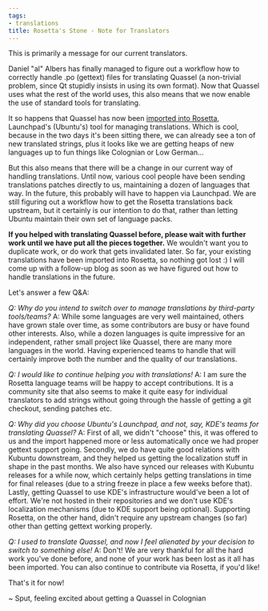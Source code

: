 ```yaml
---
tags:
- translations
title: Rosetta's Stone - Note for Translators
---
```

This is primarily a message for our current translators.

Daniel "al" Albers has finally managed to figure out a workflow how to correctly handle .po (gettext) files for translating Quassel (a non-trivial problem, since Qt stupidly insists in using its own format). Now that Quassel uses what the rest of the world uses, this also means that we now enable the use of standard tools for
translating.


It so happens that Quassel has now been <a href="https://translations.launchpad.net/ubuntu/lucid/+source/quassel/">imported into Rosetta</a>, Launchpad's (Ubuntu's) tool for managing translations. Which is cool, because in the two days it's been sitting there, we can already see a ton of new translated strings, plus it looks like we are getting heaps of new languages up to fun things like Colognian or Low German...

But this also means that there will be a change in our current way of handling translations. Until now, various cool people have been sending translations patches directly to us, maintaining a dozen of languages that way. In the future, this probably will have to happen via Launchpad. We are still figuring out a workflow how to get the Rosetta translations back upstream, but it certainly is our intention to do that, rather than letting Ubuntu maintain their own set of language packs.

<strong>If you helped with translating Quassel before, please wait with further work until we have put all the pieces together.</strong> We wouldn't want you to duplicate work, or do work that gets invalidated later. So far, your existing translations have been imported into Rosetta, so nothing got lost :) I will come up with a follow-up blog as soon as we have figured out how to handle translations in the future.

Let's answer a few Q&A:
<!--break-->

<em>Q: Why do you intend to switch over to manage translations by third-party tools/teams?</em>
A: While some languages are very well maintained, others have grown stale over time, as some contributors are busy or have found other interests. Also, while a dozen languages is quite impressive for an independent, rather small project like Quassel, there are many more languages in the world. Having experienced teams to handle that will certainly improve both the number and the quality of our translations.

<em>Q: I would like to continue helping you with translations!</em>
A: I am sure the Rosetta language teams will be happy to accept contributions. It is a community site that also seems to make it quite easy for individual translators to add strings without going through the hassle of getting a git checkout, sending patches etc.

<em>Q: Why did you choose Ubuntu's Launchpad, and not, say, KDE's teams for translating Quassel?</em>
A: First of all, we didn't "choose" this, it was offered to us and the import happened more or less automatically once we had proper gettext support going. Secondly, we do have quite good relations with Kubuntu downstream, and they helped us getting the localization stuff in shape in the past months. We also have synced our releases with Kubuntu releases for a while now, which certainly helps getting translations in time for final releases (due to a string freeze in place a few weeks before that). Lastly, getting Quassel to use KDE's infrastructure would've been a lot of effort. We're not hosted in their repositories and we don't use KDE's localization mechanisms (due to KDE support being optional). Supporting Rosetta, on the other hand, didn't require any upstream changes (so far) other than getting gettext working properly.

<em>Q: I used to translate Quassel, and now I feel alienated by your decision to switch to something else!</em>
A: Don't! We are very thankful for all the hard work you've done before, and none of your work has been lost as it all has been imported. You can also continue to contribute via Rosetta, if you'd like!

That's it for now!

~ Sput, feeling excited about getting a Quassel in Colognian
